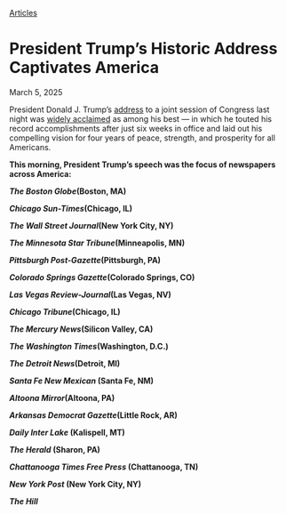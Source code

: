 [Articles](https://www.whitehouse.gov/articles/)

# 					President Trump’s Historic Address Captivates America				

March 5, 2025

President Donald J. Trump’s [address](https://x.com/RapidResponse47/status/1897187632385548369) to a joint session of Congress last night was [widely acclaimed](https://www.whitehouse.gov/articles/2025/03/what-they-are-saying-president-trumps-masterclass-before-congress/) as among his best — in which he touted his record accomplishments after just six weeks in office and laid out his compelling vision for four years of peace, strength, and prosperity for all Americans.

**This morning, President Trump’s speech was the focus of newspapers across America:**

***The Boston Globe*(Boston, MA)**

***Chicago Sun-Times*(Chicago, IL)**

***The Wall Street Journal*(New York City, NY)**

***The Minnesota Star Tribune*(Minneapolis, MN)**

***Pittsburgh Post-Gazette*(Pittsburgh, PA)**

***Colorado Springs Gazette*(Colorado Springs, CO)**

***Las Vegas Review-Journal*(Las Vegas, NV)**

***Chicago Tribune*(Chicago, IL)**

***The Mercury News*(Silicon Valley, CA)**

***The Washington Times*(Washington, D.C.)**

***The Detroit News*(Detroit, MI)**

***Santa Fe New Mexican* (Santa Fe, NM)**

***Altoona Mirror*(Altoona, PA)**

***Arkansas Democrat Gazette*(Little Rock, AR)**

***Daily Inter Lake* (Kalispell, MT)**

***The Herald* (Sharon, PA)**

***Chattanooga Times Free Press* (Chattanooga, TN)**

***New York Post* (New York City, NY)**

***The Hill***
